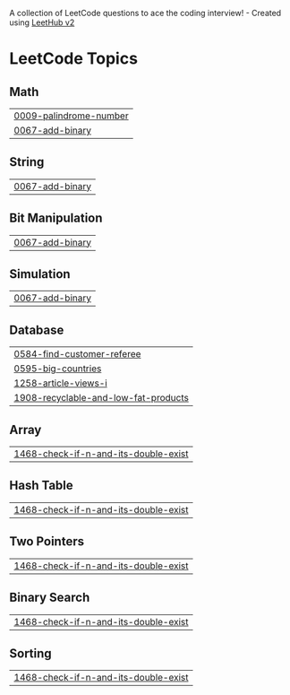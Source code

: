 A collection of LeetCode questions to ace the coding interview! - Created using [LeetHub v2](https://github.com/arunbhardwaj/LeetHub-2.0)
<!---LeetCode Topics Start-->
# LeetCode Topics
## Math
|  |
| ------- |
| [0009-palindrome-number](https://github.com/Mukesh-Samantaray/LeetCode/tree/master/0009-palindrome-number) |
| [0067-add-binary](https://github.com/Mukesh-Samantaray/LeetCode/tree/master/0067-add-binary) |
## String
|  |
| ------- |
| [0067-add-binary](https://github.com/Mukesh-Samantaray/LeetCode/tree/master/0067-add-binary) |
## Bit Manipulation
|  |
| ------- |
| [0067-add-binary](https://github.com/Mukesh-Samantaray/LeetCode/tree/master/0067-add-binary) |
## Simulation
|  |
| ------- |
| [0067-add-binary](https://github.com/Mukesh-Samantaray/LeetCode/tree/master/0067-add-binary) |
## Database
|  |
| ------- |
| [0584-find-customer-referee](https://github.com/Mukesh-Samantaray/LeetCode/tree/master/0584-find-customer-referee) |
| [0595-big-countries](https://github.com/Mukesh-Samantaray/LeetCode/tree/master/0595-big-countries) |
| [1258-article-views-i](https://github.com/Mukesh-Samantaray/LeetCode/tree/master/1258-article-views-i) |
| [1908-recyclable-and-low-fat-products](https://github.com/Mukesh-Samantaray/LeetCode/tree/master/1908-recyclable-and-low-fat-products) |
## Array
|  |
| ------- |
| [1468-check-if-n-and-its-double-exist](https://github.com/Mukesh-Samantaray/LeetCode/tree/master/1468-check-if-n-and-its-double-exist) |
## Hash Table
|  |
| ------- |
| [1468-check-if-n-and-its-double-exist](https://github.com/Mukesh-Samantaray/LeetCode/tree/master/1468-check-if-n-and-its-double-exist) |
## Two Pointers
|  |
| ------- |
| [1468-check-if-n-and-its-double-exist](https://github.com/Mukesh-Samantaray/LeetCode/tree/master/1468-check-if-n-and-its-double-exist) |
## Binary Search
|  |
| ------- |
| [1468-check-if-n-and-its-double-exist](https://github.com/Mukesh-Samantaray/LeetCode/tree/master/1468-check-if-n-and-its-double-exist) |
## Sorting
|  |
| ------- |
| [1468-check-if-n-and-its-double-exist](https://github.com/Mukesh-Samantaray/LeetCode/tree/master/1468-check-if-n-and-its-double-exist) |
<!---LeetCode Topics End-->